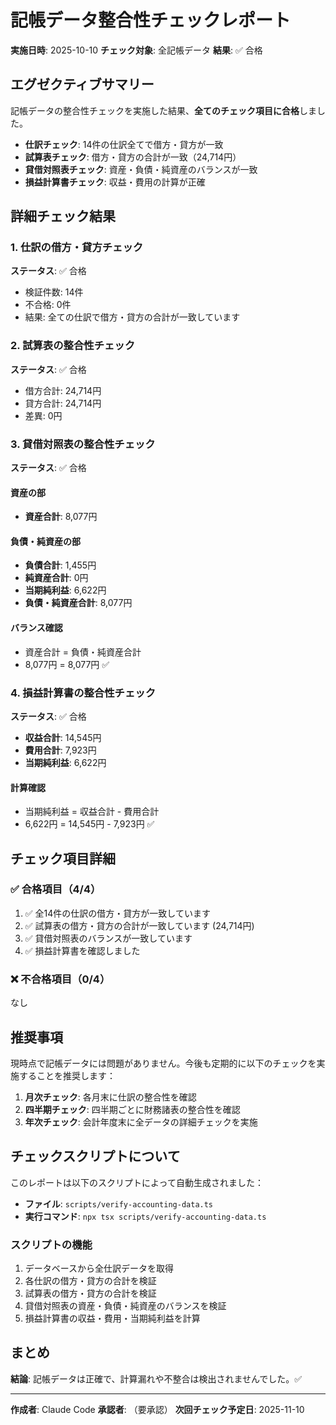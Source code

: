 # 記帳データ整合性チェックレポート

**実施日時**: 2025-10-10
**チェック対象**: 全記帳データ
**結果**: ✅ 合格

## エグゼクティブサマリー

記帳データの整合性チェックを実施した結果、**全てのチェック項目に合格**しました。

- **仕訳チェック**: 14件の仕訳全てで借方・貸方が一致
- **試算表チェック**: 借方・貸方の合計が一致（24,714円）
- **貸借対照表チェック**: 資産・負債・純資産のバランスが一致
- **損益計算書チェック**: 収益・費用の計算が正確

## 詳細チェック結果

### 1. 仕訳の借方・貸方チェック

**ステータス**: ✅ 合格

- 検証件数: 14件
- 不合格: 0件
- 結果: 全ての仕訳で借方・貸方の合計が一致しています

### 2. 試算表の整合性チェック

**ステータス**: ✅ 合格

- 借方合計: 24,714円
- 貸方合計: 24,714円
- 差異: 0円

### 3. 貸借対照表の整合性チェック

**ステータス**: ✅ 合格

#### 資産の部
- **資産合計**: 8,077円

#### 負債・純資産の部
- **負債合計**: 1,455円
- **純資産合計**: 0円
- **当期純利益**: 6,622円
- **負債・純資産合計**: 8,077円

#### バランス確認
- 資産合計 = 負債・純資産合計
- 8,077円 = 8,077円 ✅

### 4. 損益計算書の整合性チェック

**ステータス**: ✅ 合格

- **収益合計**: 14,545円
- **費用合計**: 7,923円
- **当期純利益**: 6,622円

#### 計算確認
- 当期純利益 = 収益合計 - 費用合計
- 6,622円 = 14,545円 - 7,923円 ✅

## チェック項目詳細

### ✅ 合格項目（4/4）

1. ✅ 全14件の仕訳の借方・貸方が一致しています
2. ✅ 試算表の借方・貸方の合計が一致しています (24,714円)
3. ✅ 貸借対照表のバランスが一致しています
4. ✅ 損益計算書を確認しました

### ❌ 不合格項目（0/4）

なし

## 推奨事項

現時点で記帳データには問題がありません。今後も定期的に以下のチェックを実施することを推奨します：

1. **月次チェック**: 各月末に仕訳の整合性を確認
2. **四半期チェック**: 四半期ごとに財務諸表の整合性を確認
3. **年次チェック**: 会計年度末に全データの詳細チェックを実施

## チェックスクリプトについて

このレポートは以下のスクリプトによって自動生成されました：

- **ファイル**: `scripts/verify-accounting-data.ts`
- **実行コマンド**: `npx tsx scripts/verify-accounting-data.ts`

### スクリプトの機能

1. データベースから全仕訳データを取得
2. 各仕訳の借方・貸方の合計を検証
3. 試算表の借方・貸方の合計を検証
4. 貸借対照表の資産・負債・純資産のバランスを検証
5. 損益計算書の収益・費用・当期純利益を計算

## まとめ

**結論**: 記帳データは正確で、計算漏れや不整合は検出されませんでした。✅

---

**作成者**: Claude Code
**承認者**: （要承認）
**次回チェック予定日**: 2025-11-10
